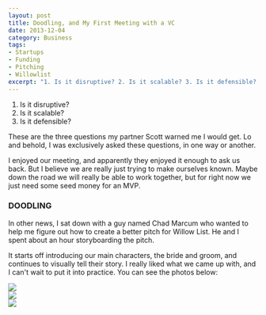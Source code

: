 ```yaml
---
layout: post
title: Doodling, and My First Meeting with a VC
date: 2013-12-04
category: Business
tags:
- Startups
- Funding
- Pitching
- Willowlist
excerpt: "1. Is it disruptive? 2. Is it scalable? 3. Is it defensible? These are the three questions my partner Scott warned me I would get. Lo and behold, I was exclusively asked these questions, in one way or another"
---
```


1. Is it disruptive?
2. Is it scalable?
3. Is it defensible?

These are the three questions my partner Scott warned me I would get. Lo and behold, I was exclusively asked these questions, in one way or another.

I enjoyed our meeting, and apparently they enjoyed it enough to ask us back. But I believe we are really just trying to make ourselves known. Maybe down the road we will really be able to work together, but for right now we just need some seed money for an MVP.

### DOODLING

In other news, I sat down with a guy named Chad Marcum who wanted to help me figure out how to create a better pitch for Willow List. He and I spent about an hour storyboarding the pitch.

It starts off introducing our main characters, the bride and groom, and continues to visually tell their story. I really liked what we came up with, and I can't wait to put it into practice. You can see the photos below:

![](http://postachio-images.s3-website-us-east-1.amazonaws.com/af120c7223c04d0976cf30ef85d67833.jpg)  
![](http://postachio-images.s3-website-us-east-1.amazonaws.com/5f120dc15ea1c14ab3cea5abf1f064a4.jpg)  
![](http://postachio-images.s3-website-us-east-1.amazonaws.com/917c6346078fab1e6c6281c9e3358bbc.jpg)
